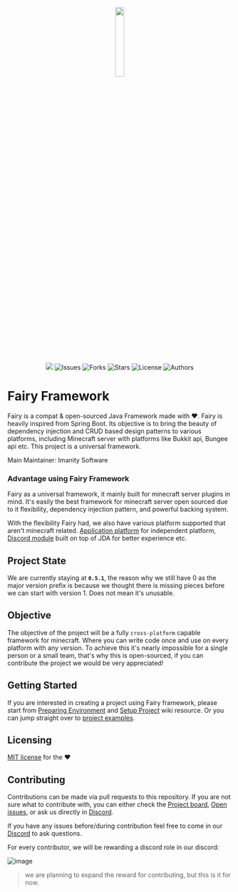 <p align="center">
  <img width="20%" height="20%" src="https://i.imgur.com/CIxPcyV.png">
  <br> <br>
  <a href="https://www.codacy.com/gh/FairyProject/fairy/dashboard?utm_source=github.com&amp;utm_medium=referral&amp;utm_content=FairyProject/fairy&amp;utm_campaign=Badge_Grade"><img src="https://app.codacy.com/project/badge/Grade/521e578f30d64d7d9e4d4eb30057c086"/></a>
  <a><img alt="Issues" src="https://img.shields.io/github/issues/FairyProject/fairy"></a>
  <a><img alt="Forks" src="https://img.shields.io/github/forks/FairyProject/fairy"></a>
  <a><img alt="Stars" src="https://img.shields.io/github/stars/FairyProject/fairy"></a>
  <a><img alt="License" src="https://img.shields.io/github/license/FairyProject/fairy"></a>
  <a><img alt="Authors" src="https://img.shields.io/badge/Authors-LeeGod-blue"></a>  
</p>

# Fairy Framework
Fairy is a compat &amp; open-sourced Java Framework made with ♥. Fairy is heavily inspired from Spring Boot. 
Its objective is to bring the beauty of dependency injection and CRUD based design patterns to various platforms, including Minecraft server with platforms like Bukkit api, Bungee api etc. This project is a universal framework.

Main Maintainer: Imanity Software

### Advantage using Fairy Framework
Fairy as a universal framework, it mainly built for minecraft server plugins in mind. It's easily the best framework for minecraft server open sourced due to it flexibility, dependency injection pattern, and powerful backing system. 

With the flexibility Fairy had, we also have various platform supported that aren't minecraft related. [Application platform](https://github.com/FairyProject/fairy/tree/v5/io.fairyproject.platforms/app-platform) for independent platform, [Discord module]() built on top of JDA for better experience etc.

## Project State
We are currently staying at **`0.5.1`**, the reason why we still have 0 as the major version prefix is because we thought there is missing pieces before we can start with version 1.
Does not mean it's unusable.

## Objective
The objective of the project will be a fully `cross-platform` capable framework for minecraft. 
Where you can write code once and use on every platform with any version.
To achieve this it's nearly impossible for a single person or a small team, that's why this is open-sourced, if you can contribute the project we would be very appreciated!

## Getting Started
If you are interested in creating a project using Fairy framework, please start from [Preparing Environment](https://github.com/FairyProject/fairy/wiki/Preparing-Environment) and [Setup Project](https://github.com/FairyProject/fairy/wiki/Setup-Project) wiki resource.
Or you can jump straight over to [project examples](). 

## Licensing
[MIT license](https://github.com/FairyProject/fairy/blob/v5/LICENSE) for the **♥**

## Contributing
Contributions can be made via pull requests to this repository.
If you are not sure what to contribute with, you can either check the 
[Project board](https://github.com/FairyProject/fairy/projects), 
[Open issues](https://github.com/FairyProject/fairy/issues), 
or ask us directly in [Discord](https://discord.gg/GBZKR3n).

If you have any issues before/during contribution feel free to come in our [Discord](https://discord.gg/GBZKR3n) to ask questions.

For every contributor, we will be rewarding a discord role in our discord:

![image](https://user-images.githubusercontent.com/36093806/145171823-ffa0179c-1566-4037-b8a5-427b8b068396.png)

> we are planning to expand the reward for contributing, but this is it for now.
